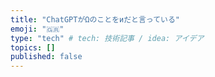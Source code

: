 ```yaml
---
title: "ChatGPTがΩのことをиだと言っている"
emoji: "🇬🇷"
type: "tech" # tech: 技術記事 / idea: アイデア
topics: []
published: false
---
```

